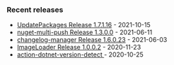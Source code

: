 <!-- ### Hi there 👋 -->

### Recent releases
<!-- recent_releases starts -->
* [UpdatePackages Release 1.7.1.16](https://github.com/credfeto/UpdatePackages/releases/tag/v1.7.1.16) - 2021-10-15
* [nuget-multi-push Release 1.3.0.0](https://github.com/credfeto/nuget-multi-push/releases/tag/v1.3.0.0) - 2021-06-11
* [changelog-manager Release 1.6.0.23](https://github.com/credfeto/changelog-manager/releases/tag/v1.6.0.23) - 2021-06-03
* [ImageLoader Release 1.0.0.2](https://github.com/credfeto/ImageLoader/releases/tag/v1.0.0.2) - 2020-11-23
* [action-dotnet-version-detect ](https://github.com/credfeto/action-dotnet-version-detect/releases/tag/v1.1.1) - 2020-10-25
<!-- recent_releases ends -->


<!--
**credfeto/credfeto** is a ✨ _special_ ✨ repository because its `README.md` (this file) appears on your GitHub profile.

Here are some ideas to get you started:

- 🔭 I’m currently working on ...
- 🌱 I’m currently learning ...
- 👯 I’m looking to collaborate on ...
- 🤔 I’m looking for help with ...
- 💬 Ask me about ...
- 📫 How to reach me: ...
- 😄 Pronouns: ...
- ⚡ Fun fact: ...
-->
